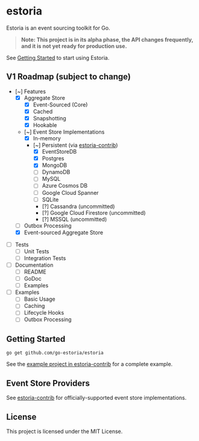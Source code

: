 # estoria

Estoria is an event sourcing toolkit for Go.

>**Note: This project is in its alpha phase, the API changes frequently, and it is not yet ready for production use.**

See [Getting Started](#getting-started) to start using Estoria.

## V1 Roadmap (subject to change)

- [~] Features
  - [X] Aggregate Store
    - [X] Event-Sourced (Core)
    - [X] Cached
    - [X] Snapshotting
    - [X] Hookable
  - [~] Event Store Implementations
    - [X] In-memory
    - [~] Persistent (via [estoria-contrib](https://github.com/go-estoria/estoria-contrib))
      - [X] EventStoreDB
      - [X] Postgres
      - [X] MongoDB
      - [ ] DynamoDB
      - [ ] MySQL
      - [ ] Azure Cosmos DB
      - [ ] Google Cloud Spanner
      - [ ] SQLite
      - [?] Cassandra (uncommitted)
      - [?] Google Cloud Firestore (uncommitted)
      - [?] MSSQL (uncommitted)
  - [ ] Outbox Processing
  - [X] Event-sourced Aggregate Store
- [ ] Tests
  - [ ] Unit Tests
  - [ ] Integration Tests
- [ ] Documentation
  - [ ] README
  - [ ] GoDoc
  - [ ] Examples
- [ ] Examples
  - [ ] Basic Usage
  - [ ] Caching
  - [ ] Lifecycle Hooks
  - [ ] Outbox Processing

## Getting Started

```shell
go get github.com/go-estoria/estoria
```

See the [example project in estoria-contrib](https://github.com/go-estoria/estoria-contrib/tree/main/example) for a complete example.

## Event Store Providers

See [estoria-contrib](https://github.com/go-estoria/estoria-contrib) for officially-supported event store implementations.

## License

This project is licensed under the MIT License.
